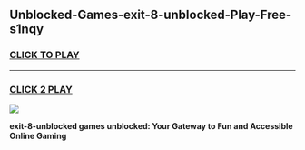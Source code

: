 
## Unblocked-Games-exit-8-unblocked-Play-Free-s1nqy
<h3>
<a href="https://premium76.site?title=exit-8-unblocked&ref=20M">CLICK TO PLAY</a></h3>
<hr>

<h3>
<a href="https://premium76.site?title=exit-8-unblocked&ref=20M">CLICK 2 PLAY</a>
  
</h3>

<a href="https://premium76.site?title=exit-8-unblocked&ref=19M"><img src="https://clearcache.store/games.png"></a>


**exit-8-unblocked games unblocked: Your Gateway to Fun and Accessible Online Gaming**
